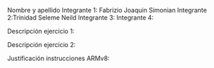Nombre y apellido 
Integrante 1: Fabrizio Joaquin Simonian
Integrante 2:Trinidad Seleme Neild
Integrante 3: Integrante 4:

Descripción ejercicio 1:

Descripción ejercicio 2:

Justificación instrucciones ARMv8:
